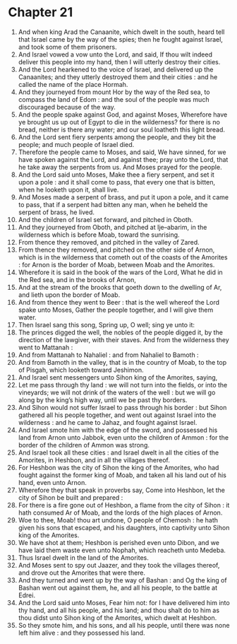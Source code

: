 # Chapter 21

1. And when king Arad the Canaanite, which dwelt in the south, heard tell that Israel came by the way of the spies; then he fought against Israel, and took some of them prisoners.
2. And Israel vowed a vow unto the Lord, and said, If thou wilt indeed deliver this people into my hand, then I will utterly destroy their cities.
3. And the Lord hearkened to the voice of Israel, and delivered up the Canaanites; and they utterly destroyed them and their cities : and he called the name of the place Hormah.
4. And they journeyed from mount Hor by the way of the Red sea, to compass the land of Edom : and the soul of the people was much discouraged because of the way.
5. And the people spake against God, and against Moses, Wherefore have ye brought us up out of Egypt to die in the wilderness? for there is no bread, neither is there any water; and our soul loatheth this light bread.
6. And the Lord sent fiery serpents among the people, and they bit the people; and much people of Israel died.
7. Therefore the people came to Moses, and said, We have sinned, for we have spoken against the Lord, and against thee; pray unto the Lord, that he take away the serpents from us. And Moses prayed for the people.
8. And the Lord said unto Moses, Make thee a fiery serpent, and set it upon a pole : and it shall come to pass, that every one that is bitten, when he looketh upon it, shall live.
9. And Moses made a serpent of brass, and put it upon a pole, and it came to pass, that if a serpent had bitten any man, when he beheld the serpent of brass, he lived.
10. And the children of Israel set forward, and pitched in Oboth.
11. And they journeyed from Oboth, and pitched at Ije–abarim, in the wilderness which is before Moab, toward the sunrising.
12. From thence they removed, and pitched in the valley of Zared.
13. From thence they removed, and pitched on the other side of Arnon, which is in the wilderness that cometh out of the coasts of the Amorites : for Arnon is the border of Moab, between Moab and the Amorites.
14. Wherefore it is said in the book of the wars of the Lord, What he did in the Red sea, and in the brooks of Arnon,
15. And at the stream of the brooks that goeth down to the dwelling of Ar, and lieth upon the border of Moab.
16. And from thence they went to Beer : that is the well whereof the Lord spake unto Moses, Gather the people together, and I will give them water.
17. Then Israel sang this song, Spring up, O well; sing ye unto it:
18. The princes digged the well, the nobles of the people digged it, by the direction of the lawgiver, with their staves. And from the wilderness they went to Mattanah :
19. And from Mattanah to Nahaliel : and from Nahaliel to Bamoth :
20. And from Bamoth in the valley, that is in the country of Moab, to the top of Pisgah, which looketh toward Jeshimon.
21. And Israel sent messengers unto Sihon king of the Amorites, saying,
22. Let me pass through thy land : we will not turn into the fields, or into the vineyards; we will not drink of the waters of the well : but we will go along by the king’s high way, until we be past thy borders.
23. And Sihon would not suffer Israel to pass through his border : but Sihon gathered all his people together, and went out against Israel into the wilderness : and he came to Jahaz, and fought against Israel.
24. And Israel smote him with the edge of the sword, and possessed his land from Arnon unto Jabbok, even unto the children of Ammon : for the border of the children of Ammon was strong.
25. And Israel took all these cities : and Israel dwelt in all the cities of the Amorites, in Heshbon, and in all the villages thereof.
26. For Heshbon was the city of Sihon the king of the Amorites, who had fought against the former king of Moab, and taken all his land out of his hand, even unto Arnon.
27. Wherefore they that speak in proverbs say, Come into Heshbon, let the city of Sihon be built and prepared :
28. For there is a fire gone out of Heshbon, a flame from the city of Sihon : it hath consumed Ar of Moab, and the lords of the high places of Arnon.
29. Woe to thee, Moab! thou art undone, O people of Chemosh : he hath given his sons that escaped, and his daughters, into captivity unto Sihon king of the Amorites.
30. We have shot at them; Heshbon is perished even unto Dibon, and we have laid them waste even unto Nophah, which reacheth unto Medeba.
31. Thus Israel dwelt in the land of the Amorites.
32. And Moses sent to spy out Jaazer, and they took the villages thereof, and drove out the Amorites that were there.
33. And they turned and went up by the way of Bashan : and Og the king of Bashan went out against them, he, and all his people, to the battle at Edrei.
34. And the Lord said unto Moses, Fear him not: for I have delivered him into thy hand, and all his people, and his land; and thou shalt do to him as thou didst unto Sihon king of the Amorites, which dwelt at Heshbon.
35. So they smote him, and his sons, and all his people, until there was none left him alive : and they possessed his land.

